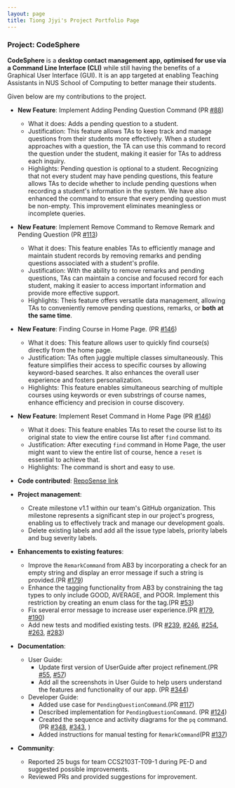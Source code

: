 ```yaml
---
layout: page
title: Tiong Jjyi's Project Portfolio Page
---
```


### Project: CodeSphere

**CodeSphere** is a **desktop contact management app, optimised for use via a Command Line Interface (CLI)**
while still having the benefits of a Graphical User Interface (GUI).
It is an app targeted at enabling Teaching Assistants in NUS School of Computing to better manage their students.

Given below are my contributions to the project.

* **New Feature**: Implement Adding Pending Question Command (PR [#88](https://github.com/AY2324S1-CS2103T-W15-4/tp/pull/88))
    * What it does: Adds a pending question to a student.
    * Justification: This feature allows TAs to keep track and manage questions from their students more effectively. When a student approaches with a question, the TA can use this command to record the question under the student, making it easier for TAs to address each inquiry.
    * Highlights: Pending question is optional to a student. Recognizing that not every student may have pending questions, this feature allows TAs to decide whether to include pending questions when recording a student's information in the system. We have also enhanced the command to ensure that every pending question must be non-empty. This improvement eliminates meaningless or incomplete queries.

* **New Feature**: Implement Remove Command to Remove Remark and Pending Question (PR [#113](https://github.com/AY2324S1-CS2103T-W15-4/tp/pull/113))
    * What it does: This feature enables TAs to efficiently manage and maintain student records by removing remarks and pending questions associated with a student's profile.
    * Justification:  With the ability to remove remarks and pending questions, TAs can maintain a concise and focused record for each student, making it easier to access important information and provide more effective support.
    * Highlights: Theis feature offers versatile data management, allowing TAs to conveniently remove pending questions, remarks, or **both** **at the same time**.

* **New Feature**: Finding Course in Home Page. (PR [#146](https://github.com/AY2324S1-CS2103T-W15-4/tp/pull/146))
    * What it does: This feature allows user to quickly find course(s) directly from the home page.
    * Justification: TAs often juggle multiple classes simultaneously. This feature simplifies their access to specific courses by allowing keyword-based searches. It also enhances the overall user experience and fosters personalization.
    * Highlights: This feature enables simultaneous searching of multiple courses using keywords or even substrings of course names, enhance efficiency and precision in course discovery.

* **New Feature**: Implement Reset Command in Home Page (PR [#146](https://github.com/AY2324S1-CS2103T-W15-4/tp/pull/146))
    * What it does: This feature enables TAs to reset the course list to its original state to view the entire course list after `find` command.
    * Justification: After executing `find` command in Home Page, the user might want to view the entire list of course, hence a `reset` is essential to achieve that.
    * Highlights: The command is short and easy to use.

* **Code contributed**: [RepoSense link](https://nus-cs2103-ay2324s1.github.io/tp-dashboard/?search=&sort=groupTitle&sortWithin=title&timeframe=commit&mergegroup=&groupSelect=groupByRepos&breakdown=true&checkedFileTypes=docs~functional-code~test-code&since=2023-09-22&tabOpen=true&tabType=authorship&tabAuthor=tiongjjyi&tabRepo=AY2324S1-CS2103T-W15-4%2Ftp%5Bmaster%5D&authorshipIsMergeGroup=false&authorshipFileTypes=docs~functional-code~test-code&authorshipIsBinaryFileTypeChecked=false&authorshipIsIgnoredFilesChecked=false)

* **Project management**:
    * Create milestone v1.1 within our team's GitHub organization. This milestone represents a significant step in our project's progress, enabling us to effectively track and manage our development goals.
    * Delete existing labels and add all the issue type labels, priority labels and bug severity labels.

* **Enhancements to existing features**:
    * Improve the `RemarkCommand` from AB3 by incorporating a check for an empty string and display an error message if such a string is provided.(PR [#179](https://github.com/AY2324S1-CS2103T-W15-4/tp/pull/179))
    * Enhance the tagging functionality from AB3 by constraining the tag types to only include GOOD, AVERAGE, and POOR. Implement this restriction by creating an enum class for the tag.(PR [#53](https://github.com/AY2324S1-CS2103T-W15-4/tp/pull/53))
    * Fix several error message to increase user experience.(PR [#179](https://github.com/AY2324S1-CS2103T-W15-4/tp/pull/179), [#190](https://github.com/AY2324S1-CS2103T-W15-4/tp/pull/190))
    * Add new tests and modified existing tests. (PR [#239](https://github.com/AY2324S1-CS2103T-W15-4/tp/pull/239), [#246](https://github.com/AY2324S1-CS2103T-W15-4/tp/pull/246), [#254](https://github.com/AY2324S1-CS2103T-W15-4/tp/pull/254), [#263](https://github.com/AY2324S1-CS2103T-W15-4/tp/pull/263), [#283](https://github.com/AY2324S1-CS2103T-W15-4/tp/pull/283))

* **Documentation**:
    * User Guide:
        * Update first version of UserGuide after project refinement.(PR [#55](https://github.com/AY2324S1-CS2103T-W15-4/tp/pull/55), [#57](https://github.com/AY2324S1-CS2103T-W15-4/tp/pull/57))
        * Add all the screenshots in User Guide to help users understand the features and functionality of our app. (PR [#344](https://github.com/AY2324S1-CS2103T-W15-4/tp/pull/344))
    * Developer Guide:
        * Added use case for `PendingQuestionCommand`.(PR [#117](https://github.com/AY2324S1-CS2103T-W15-4/tp/pull/117))
        * Described implementation for `PendingQuestionCommand`. (PR [#124](https://github.com/AY2324S1-CS2103T-W15-4/tp/pull/124))
        * Created the sequence and activity diagrams for the `pq` command. (PR [#348](https://github.com/AY2324S1-CS2103T-W15-4/tp/pull/348), [#343](https://github.com/AY2324S1-CS2103T-W15-4/tp/pull/343), )
        * Added instructions for manual testing for `RemarkCommand`(PR [#137](https://github.com/AY2324S1-CS2103T-W15-4/tp/pull/317))

* **Community**:
    * Reported 25 bugs for team CCS2103T-T09-1 during PE-D and suggested possible improvements.
    * Reviewed PRs and provided suggestions for improvement.
